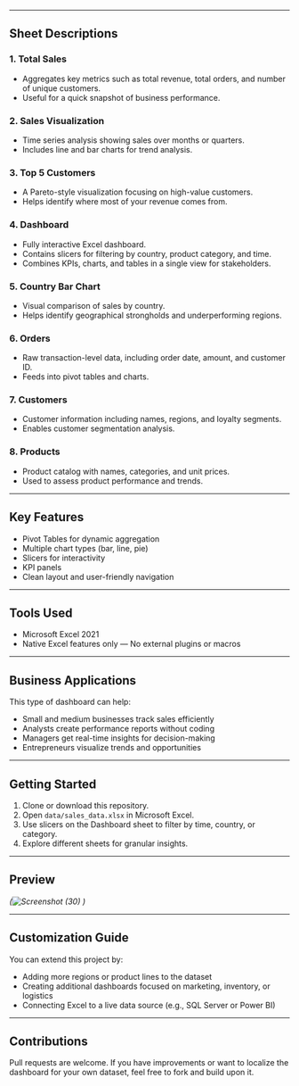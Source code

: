 

---

## Sheet Descriptions

### 1. **Total Sales**
   - Aggregates key metrics such as total revenue, total orders, and number of unique customers.
   - Useful for a quick snapshot of business performance.

### 2. **Sales Visualization**
   - Time series analysis showing sales over months or quarters.
   - Includes line and bar charts for trend analysis.

### 3. **Top 5 Customers**
   - A Pareto-style visualization focusing on high-value customers.
   - Helps identify where most of your revenue comes from.

### 4. **Dashboard**
   - Fully interactive Excel dashboard.
   - Contains slicers for filtering by country, product category, and time.
   - Combines KPIs, charts, and tables in a single view for stakeholders.

### 5. **Country Bar Chart**
   - Visual comparison of sales by country.
   - Helps identify geographical strongholds and underperforming regions.

### 6. **Orders**
   - Raw transaction-level data, including order date, amount, and customer ID.
   - Feeds into pivot tables and charts.

### 7. **Customers**
   - Customer information including names, regions, and loyalty segments.
   - Enables customer segmentation analysis.

### 8. **Products**
   - Product catalog with names, categories, and unit prices.
   - Used to assess product performance and trends.

---

##  Key Features

- Pivot Tables for dynamic aggregation
- Multiple chart types (bar, line, pie)
- Slicers for interactivity
- KPI panels
- Clean layout and user-friendly navigation

---

## Tools Used

- Microsoft Excel 2021
- Native Excel features only — No external plugins or macros

---

## Business Applications

This type of dashboard can help:
- Small and medium businesses track sales efficiently
- Analysts create performance reports without coding
- Managers get real-time insights for decision-making
- Entrepreneurs visualize trends and opportunities

---

## Getting Started

1. Clone or download this repository.
2. Open `data/sales_data.xlsx` in Microsoft Excel.
3. Use slicers on the Dashboard sheet to filter by time, country, or category.
4. Explore different sheets for granular insights.

---

## Preview

*(![Screenshot (30)](https://github.com/user-attachments/assets/49a0e0a0-9bcd-41aa-86db-eb2f3232455e)
)*

---

##  Customization Guide

You can extend this project by:
- Adding more regions or product lines to the dataset
- Creating additional dashboards focused on marketing, inventory, or logistics
- Connecting Excel to a live data source (e.g., SQL Server or Power BI)


---

## Contributions

Pull requests are welcome. If you have improvements or want to localize the dashboard for your own dataset, feel free to fork and build upon it.


